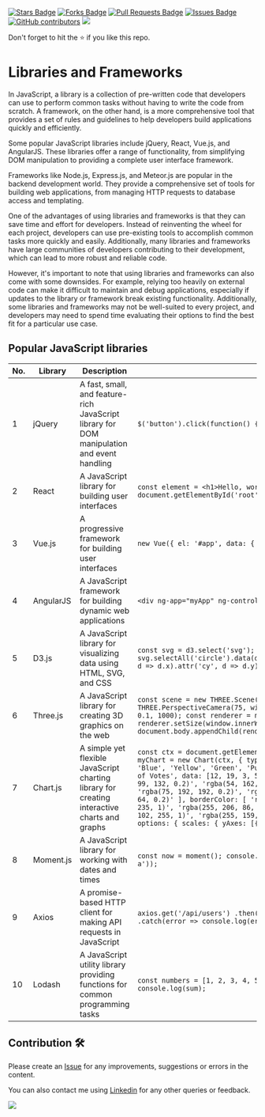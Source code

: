 <a href="https://github.com/drshahizan/learn-php/stargazers"><img src="https://img.shields.io/github/stars/drshahizan/learn-php" alt="Stars Badge"/></a>
<a href="https://github.com/drshahizan/learn-php/network/members"><img src="https://img.shields.io/github/forks/drshahizan/learn-php" alt="Forks Badge"/></a>
<a href="https://github.com/drshahizan/learn-php/pulls"><img src="https://img.shields.io/github/issues-pr/drshahizan/learn-php" alt="Pull Requests Badge"/></a>
<a href="https://github.com/drshahizan/learn-php/issues"><img src="https://img.shields.io/github/issues/drshahizan/learn-php" alt="Issues Badge"/></a>
<a href="https://github.com/drshahizan/learn-php/graphs/contributors"><img alt="GitHub contributors" src="https://img.shields.io/github/contributors/drshahizan/learn-php?color=2b9348"></a>
![](https://visitor-badge.glitch.me/badge?page_id=drshahizan/learn-php)

Don't forget to hit the :star: if you like this repo.

# Libraries and Frameworks

In JavaScript, a library is a collection of pre-written code that developers can use to perform common tasks without having to write the code from scratch. A framework, on the other hand, is a more comprehensive tool that provides a set of rules and guidelines to help developers build applications quickly and efficiently.

Some popular JavaScript libraries include jQuery, React, Vue.js, and AngularJS. These libraries offer a range of functionality, from simplifying DOM manipulation to providing a complete user interface framework.

Frameworks like Node.js, Express.js, and Meteor.js are popular in the backend development world. They provide a comprehensive set of tools for building web applications, from managing HTTP requests to database access and templating.

One of the advantages of using libraries and frameworks is that they can save time and effort for developers. Instead of reinventing the wheel for each project, developers can use pre-existing tools to accomplish common tasks more quickly and easily. Additionally, many libraries and frameworks have large communities of developers contributing to their development, which can lead to more robust and reliable code.

However, it's important to note that using libraries and frameworks can also come with some downsides. For example, relying too heavily on external code can make it difficult to maintain and debug applications, especially if updates to the library or framework break existing functionality. Additionally, some libraries and frameworks may not be well-suited to every project, and developers may need to spend time evaluating their options to find the best fit for a particular use case.

## Popular JavaScript libraries

| No. | Library | Description | Example |
| --- | ------- | ----------- | ------- |
| 1 | jQuery | A fast, small, and feature-rich JavaScript library for DOM manipulation and event handling | `$('button').click(function() { alert('Hello, world!'); });` |
| 2 | React | A JavaScript library for building user interfaces | `const element = <h1>Hello, world!</h1>; ReactDOM.render(element, document.getElementById('root'));` |
| 3 | Vue.js | A progressive framework for building user interfaces | `new Vue({ el: '#app', data: { message: 'Hello, Vue.js!' } });` |
| 4 | AngularJS | A JavaScript framework for building dynamic web applications | `<div ng-app="myApp" ng-controller="myCtrl"> {{ message }} </div>` |
| 5 | D3.js | A JavaScript library for visualizing data using HTML, SVG, and CSS | `const svg = d3.select('svg'); svg.selectAll('circle').data(data).enter().append('circle').attr('cx', d => d.x).attr('cy', d => d.y).attr('r', d => d.r);` |
| 6 | Three.js | A JavaScript library for creating 3D graphics on the web | `const scene = new THREE.Scene(); const camera = new THREE.PerspectiveCamera(75, window.innerWidth / window.innerHeight, 0.1, 1000); const renderer = new THREE.WebGLRenderer(); renderer.setSize(window.innerWidth, window.innerHeight); document.body.appendChild(renderer.domElement);` |
| 7 | Chart.js | A simple yet flexible JavaScript charting library for creating interactive charts and graphs | `const ctx = document.getElementById('myChart').getContext('2d'); const myChart = new Chart(ctx, { type: 'bar', data: { labels: ['Red', 'Blue', 'Yellow', 'Green', 'Purple', 'Orange'], datasets: [{ label: '# of Votes', data: [12, 19, 3, 5, 2, 3], backgroundColor: [ 'rgba(255, 99, 132, 0.2)', 'rgba(54, 162, 235, 0.2)', 'rgba(255, 206, 86, 0.2)', 'rgba(75, 192, 192, 0.2)', 'rgba(153, 102, 255, 0.2)', 'rgba(255, 159, 64, 0.2)' ], borderColor: [ 'rgba(255, 99, 132, 1)', 'rgba(54, 162, 235, 1)', 'rgba(255, 206, 86, 1)', 'rgba(75, 192, 192, 1)', 'rgba(153, 102, 255, 1)', 'rgba(255, 159, 64, 1)' ], borderWidth: 1 }] }, options: { scales: { yAxes: [{ ticks: { beginAtZero: true } }] } } });` |
| 8 | Moment.js | A JavaScript library for working with dates and times | `const now = moment(); console.log(now.format('MMMM Do YYYY, h:mm:ss a'));` |
| 9 | Axios | A promise-based HTTP client for making API requests in JavaScript | `axios.get('/api/users') .then(response => console.log(response.data)) .catch(error => console.log(error));` |
| 10 | Lodash | A JavaScript utility library providing functions for common programming tasks | `const numbers = [1, 2, 3, 4, 5]; const sum = _.sum(numbers); console.log(sum);` |


## Contribution 🛠️
Please create an [Issue](https://github.com/drshahizan/learn-php/issues) for any improvements, suggestions or errors in the content.

You can also contact me using [Linkedin](https://www.linkedin.com/in/drshahizan/) for any other queries or feedback.

![](https://visitor-badge.glitch.me/badge?page_id=drshahizan)
